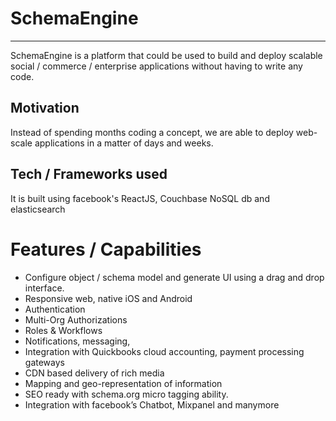 # SchemaEngine
---
SchemaEngine is a platform that could be used to build and deploy  scalable social / commerce / enterprise applications without having to write any code.

## Motivation
Instead of spending months coding a concept, we are able to deploy web-scale applications in a matter of days and weeks.

## Tech / Frameworks used
It is built using facebook's ReactJS,  Couchbase NoSQL db and elasticsearch

# Features / Capabilities

* Configure object / schema model and generate UI using a drag and drop interface.
* Responsive web, native iOS and Android
* Authentication 
* Multi-Org Authorizations 
* Roles & Workflows
* Notifications, messaging, 
* Integration with Quickbooks cloud accounting, payment processing gateways 
* CDN based delivery of rich media
* Mapping and geo-representation of information
* SEO ready with schema.org micro tagging ability.
* Integration with facebook’s Chatbot, Mixpanel and manymore 
